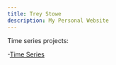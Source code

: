 ```yaml
---
title: Trey Stowe
description: My Personal Website
---
```


Time series projects:

-[Time Series](/timeseries/index.md)


